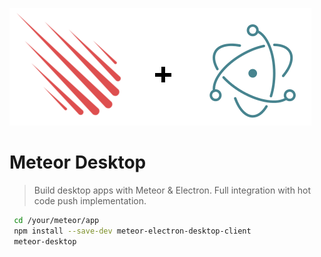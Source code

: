 ![Logo](meteor-desktop.png)

# Meteor Desktop
> Build desktop apps with Meteor & Electron. Full integration with hot code push implementation.

```bash
 cd /your/meteor/app
 npm install --save-dev meteor-electron-desktop-client
 meteor-desktop
```
